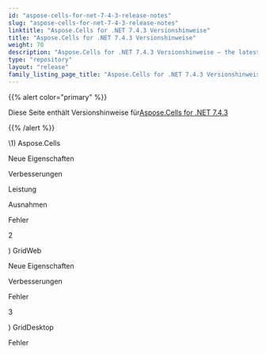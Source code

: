 ```yaml
---
id: "aspose-cells-for-net-7-4-3-release-notes"
slug: "aspose-cells-for-net-7-4-3-release-notes"
linktitle: "Aspose.Cells for .NET 7.4.3 Versionshinweise"
title: "Aspose.Cells for .NET 7.4.3 Versionshinweise"
weight: 70
description: "Aspose.Cells for .NET 7.4.3 Versionshinweise – the latest updates and fixes."
type: "repository"
layout: "release"
family_listing_page_title: "Aspose.Cells for .NET 7.4.3 Versionshinweise"
---
```

{{% alert color="primary" %}} 

 Diese Seite enthält Versionshinweise für[Aspose.Cells for .NET 7.4.3](https://releases.aspose.com/cells/net/new-releases/aspose.cells-for-.net-7.4.3/)

{{% /alert %}} 

\1) Aspose.Cells 

 Neue Eigenschaften

 Verbesserungen



 Leistung

 Ausnahmen



 Fehler

2 

 ) GridWeb

 Neue Eigenschaften



 Verbesserungen

 Fehler

3 

 ) GridDesktop

 Fehler
